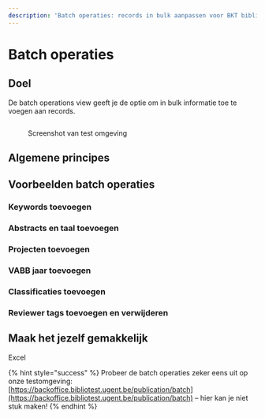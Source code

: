 ```yaml
---
description: 'Batch operaties: records in bulk aanpassen voor BKT bibliotheekmedewerkers'
---
```


# Batch operaties

## Doel

De batch operations view geeft je de optie om in bulk informatie toe te voegen aan records.

<figure><img src="../../../.gitbook/assets/Scherm­afbeelding 2023-06-05 om 09.31.16 (1).png" alt=""><figcaption><p>Screenshot van test omgeving</p></figcaption></figure>

## Algemene principes



## Voorbeelden batch operaties

### Keywords toevoegen

### Abstracts en taal toevoegen

### Projecten toevoegen

### VABB jaar toevoegen

### Classificaties toevoegen

### Reviewer tags toevoegen en verwijderen

## Maak het jezelf gemakkelijk

Excel

{% hint style="success" %}
Probeer de batch operaties zeker eens uit op onze testomgeving: [https://backoffice.bibliotest.ugent.be/publication/batch](https://backoffice.bibliotest.ugent.be/publication/batch) – hier kan je niet stuk maken!
{% endhint %}
